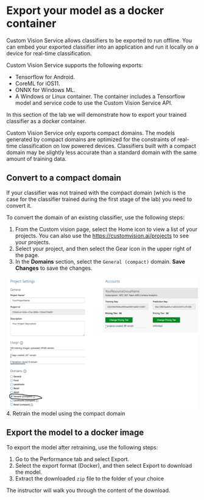 # Export your model as a docker container
Custom Vision Service allows classifiers to be exported to run offline. You can embed your exported classifier into an application and run it locally on a device for real-time classification.

Custom Vision Service supports the following exports:

- Tensorflow for Android.
- CoreML for iOS11.
- ONNX for Windows ML.
- A Windows or Linux container. The container includes a Tensorflow model and service code to use the Custom Vision Service API.

In this section of the lab we will demonstrate how to export your trained classifier as a docker container.

Custom Vision Service only exports compact domains. The models generated by compact domains are optimized for the constraints of real-time classification on low powered devices. Classifiers built with a compact domain may be slightly less accurate than a standard domain with the same amount of training data.

## Convert to a compact domain

If your classifier was not trained with the compact domain (which is the case for the classifier trained during the first stage of the lab) you need to convert it.

To convert the domain of an existing classifier, use the following steps:

1. From the Custom vision page, select the Home icon to view a list of your projects. You can also use the https://customvision.ai/projects to see your projects.
2. Select your project, and then select the Gear icon in the upper right of the page.
3. In the **Domains** section, select the `General (compact)` domain. **Save Changes** to save the changes.

![Set compact domain](images/img14.PNG)
4. Retrain the model using the compact domain



## Export the model to a docker image
To export the model after retraining, use the following steps:
1. Go to the Performance tab and select Export.
2. Select the export format (Docker), and then select Export to download the model.
3. Extract the downloaded `zip` file to the folder of your choice

The instructor will walk you through the content of the download.
 
